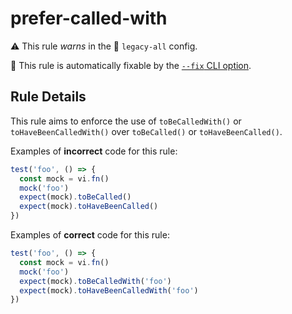 # prefer-called-with

⚠️ This rule _warns_ in the 💾 `legacy-all` config.

🔧 This rule is automatically fixable by the [`--fix` CLI option](https://eslint.org/docs/latest/user-guide/command-line-interface#--fix).

<!-- end auto-generated rule header -->

## Rule Details

This rule aims to enforce the use of `toBeCalledWith()` or `toHaveBeenCalledWith()` over `toBeCalled()` or `toHaveBeenCalled()`.

Examples of **incorrect** code for this rule:

```ts
test('foo', () => {
  const mock = vi.fn()
  mock('foo')
  expect(mock).toBeCalled()
  expect(mock).toHaveBeenCalled()
})
```

Examples of **correct** code for this rule:

```ts
test('foo', () => {
  const mock = vi.fn()
  mock('foo')
  expect(mock).toBeCalledWith('foo')
  expect(mock).toHaveBeenCalledWith('foo')
})
```
